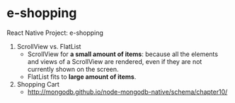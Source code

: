 # e-shopping
React Native Project: e-shopping

1. ScrollView vs. FlatList
    * ScrollView for **a small amount of items**: because all the elements and views of a ScrollView are rendered, even if they are not currently shown on the screen.
    * FlatList fits to **large amount of items**.
2. Shopping Cart
    * http://mongodb.github.io/node-mongodb-native/schema/chapter10/